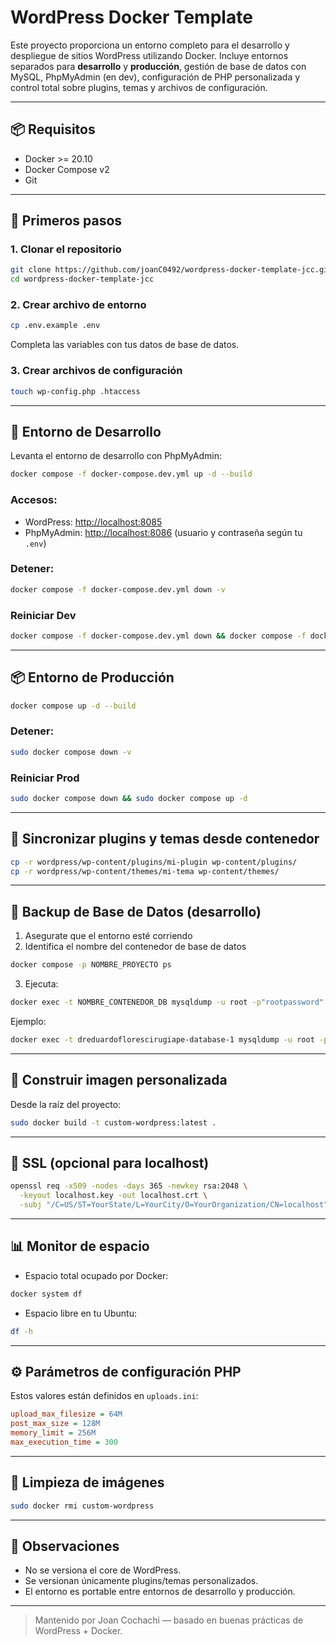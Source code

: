# WordPress Docker Template

Este proyecto proporciona un entorno completo para el desarrollo y despliegue de sitios WordPress utilizando Docker. Incluye entornos separados para **desarrollo** y **producción**, gestión de base de datos con MySQL, PhpMyAdmin (en dev), configuración de PHP personalizada y control total sobre plugins, temas y archivos de configuración.

---

## 📦 Requisitos

* Docker >= 20.10
* Docker Compose v2
* Git

---

## 🚀 Primeros pasos

### 1. Clonar el repositorio

```bash
git clone https://github.com/joanC0492/wordpress-docker-template-jcc.git
cd wordpress-docker-template-jcc
```

### 2. Crear archivo de entorno

```bash
cp .env.example .env
```

Completa las variables con tus datos de base de datos.

### 3. Crear archivos de configuración

```bash
touch wp-config.php .htaccess
```

---

## 🧪 Entorno de Desarrollo

Levanta el entorno de desarrollo con PhpMyAdmin:

```bash
docker compose -f docker-compose.dev.yml up -d --build
```

### Accesos:

* WordPress: [http://localhost:8085](http://localhost:8085)
* PhpMyAdmin: [http://localhost:8086](http://localhost:8086) (usuario y contraseña según tu `.env`)

### Detener:

```bash
docker compose -f docker-compose.dev.yml down -v
```

### Reiniciar Dev

```bash
docker compose -f docker-compose.dev.yml down && docker compose -f docker-compose.dev.yml up -d
```

---

## 📦 Entorno de Producción

```bash
docker compose up -d --build
```

### Detener:

```bash
sudo docker compose down -v
```

### Reiniciar Prod

```bash
sudo docker compose down && sudo docker compose up -d
```

---

## 🔁 Sincronizar plugins y temas desde contenedor

```bash
cp -r wordpress/wp-content/plugins/mi-plugin wp-content/plugins/
cp -r wordpress/wp-content/themes/mi-tema wp-content/themes/
```

---

## 💾 Backup de Base de Datos (desarrollo)

1. Asegurate que el entorno esté corriendo
2. Identifica el nombre del contenedor de base de datos

```bash
docker compose -p NOMBRE_PROYECTO ps
```

3. Ejecuta:

```bash
docker exec -t NOMBRE_CONTENEDOR_DB mysqldump -u root -p"rootpassword" nombre_bd > backup-local.sql
```

Ejemplo:

```bash
docker exec -t dreduardoflorescirugiape-database-1 mysqldump -u root -p"rootpassword" dreduardoflores_db > backup-local.sql
```

---

## 🧱 Construir imagen personalizada

Desde la raíz del proyecto:

```bash
sudo docker build -t custom-wordpress:latest .
```

---

## 🔐 SSL (opcional para localhost)

```bash
openssl req -x509 -nodes -days 365 -newkey rsa:2048 \
  -keyout localhost.key -out localhost.crt \
  -subj "/C=US/ST=YourState/L=YourCity/O=YourOrganization/CN=localhost"
```

---

## 📊 Monitor de espacio

* Espacio total ocupado por Docker:

```bash
docker system df
```

* Espacio libre en tu Ubuntu:

```bash
df -h
```

---

## ⚙️ Parámetros de configuración PHP

Estos valores están definidos en `uploads.ini`:

```ini
upload_max_filesize = 64M
post_max_size = 128M
memory_limit = 256M
max_execution_time = 300
```

---

## 🧼 Limpieza de imágenes

```bash
sudo docker rmi custom-wordpress
```

---

## 📌 Observaciones

* No se versiona el core de WordPress.
* Se versionan únicamente plugins/temas personalizados.
* El entorno es portable entre entornos de desarrollo y producción.

---

> Mantenido por Joan Cochachi — basado en buenas prácticas de WordPress + Docker.